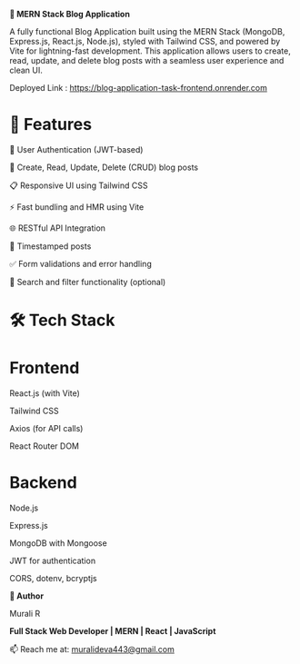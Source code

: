 **📝 MERN Stack Blog Application**

A fully functional Blog Application built using the MERN Stack (MongoDB, Express.js, React.js, Node.js), styled with Tailwind CSS, and powered by Vite for lightning-fast development. This application allows users to create, read, update, and delete blog posts with a seamless user experience and clean UI.

Deployed Link : https://blog-application-task-frontend.onrender.com

**🚀 Features**
===============

🔐 User Authentication (JWT-based)

📝 Create, Read, Update, Delete (CRUD) blog posts

📋 Responsive UI using Tailwind CSS

⚡ Fast bundling and HMR using Vite

🌐 RESTful API Integration

📅 Timestamped posts

✅ Form validations and error handling

🔎 Search and filter functionality (optional)

**🛠️ Tech Stack**
=================

**Frontend**
============

React.js (with Vite)

Tailwind CSS

Axios (for API calls)

React Router DOM

**Backend**
===========

Node.js

Express.js

MongoDB with Mongoose

JWT for authentication

CORS, dotenv, bcryptjs

**🙌 Author**

Murali R

**Full Stack Web Developer | MERN | React | JavaScript**

📫 Reach me at: muralideva443@gmail.com
